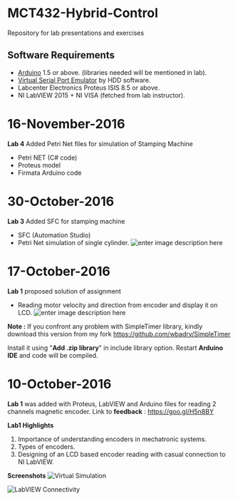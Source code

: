 # MCT432-Hybrid-Control
Repository for lab presentations and exercises

Software Requirements
----------
 - [Arduino](https://www.arduino.cc/en/Main/Software) 1.5 or above. (libraries needed will be mentioned in lab).
 - [Virtual Serial Port Emulator](https://freevirtualserialports.com/) by HDD software.
 - Labcenter Electronics Proteus ISIS 8.5 or above.
 - NI LabVIEW 2015 + NI VISA (fetched from lab instructor).

# 16-November-2016
**Lab 4**  Added Petri Net files for simulation of Stamping Machine

 - Petri NET (C# code)
 - Proteus model
 - Firmata Arduino code

# 30-October-2016
**Lab 3**  Added SFC for stamping machine

 - SFC (Automation Studio)
 - Petri Net simulation of single cylinder.
![enter image description here](http://i.giphy.com/l2JhnKLcDPsWf41ZC.gif)


# 17-October-2016
**Lab 1**  proposed solution of assignment
 - Reading motor velocity and direction from encoder and display it on LCD.
 ![enter image description here](https://s15.postimg.org/i9t9w413f/2016_10_16_22_09_19.jpg)
 
**Note :** If you confront any problem with SimpleTimer library, kindly download this version from my fork
https://github.com/wbadry/SimpleTimer

Install it using "**Add .zip library**" in include library option. Restart **Arduino IDE** and code will be compiled.
 

# 10-October-2016
**Lab 1** was added with Proteus, LabVIEW and Arduino files for reading 2 channels  magnetic encoder.
Link to **feedback** :  https://goo.gl/H5n8BY

**Lab1 Highlights**

 1. Importance of understanding encoders in mechatronic systems.
 2. Types of encoders.
 3. Designing of an LCD based encoder reading with casual connection to NI LabVIEW. 
  
**Screenshots** 
![Virtual Simulation](https://s15.postimg.org/7rmx2n7ln/2016_10_13_19_16_29.jpg)

![LabVIEW Connectivity](https://s21.postimg.org/zag11rjlz/2016_10_13_19_19_48.jpg)
